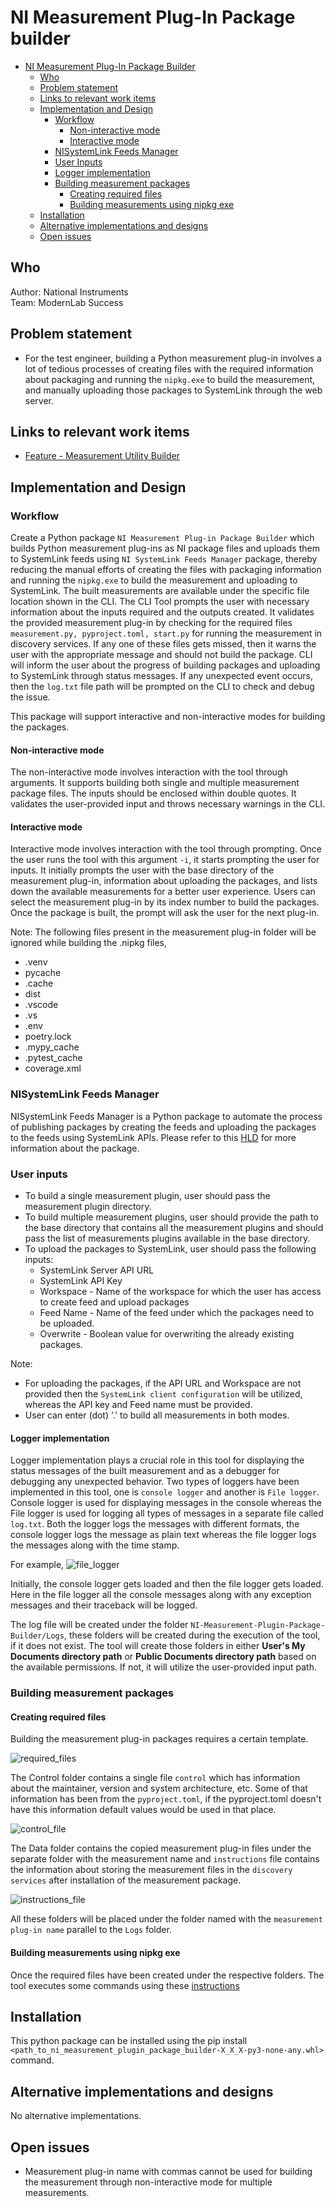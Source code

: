 # NI Measurement Plug-In Package builder

- [NI Measurement Plug-In Package Builder](#ni-measurement-plug-in-package-builder)
  - [Who](#who)
  - [Problem statement](#problem-statement)
  - [Links to relevant work items](#links-to-relevant-work-items)
  - [Implementation and Design](#implemenation-and-design)
    - [Workflow](#work-flow)
        - [Non-interactive mode](#non-interactive-mode)
        - [Interactive mode](#interactive-mode)
    - [NISystemLink Feeds Manager](#nisystemlink-feeds-manager)
    - [User Inputs](#user-inputs)
    - [Logger implementation](#logger-implementation)
    - [Building measurement packages](#building-measurement-packages)
        - [Creating required files](#creating-required-files)
        - [Building measurements using nipkg exe](#building-measurements-using-nipkg-exe)
  - [Installation](#installation)
  - [Alternative implementations and designs](#alternative-implementations-and-designs)
  - [Open issues](#open-issues)

## Who

Author: National Instruments </br>
Team: ModernLab Success

## Problem statement

- For the test engineer, building a Python measurement plug-in involves a lot of tedious processes of creating files with the required information about packaging and running the `nipkg.exe` to build the measurement, and manually uploading those packages to SystemLink through the web server.

## Links to relevant work items

- [Feature - Measurement Utility Builder](https://dev.azure.com/ni/DevCentral/_sprints/taskboard/ModernLab%20Reference%20Architecture/DevCentral/24C2/06/06b?workitem=2773393)

## Implementation and Design

### Workflow

Create a Python package `NI Measurement Plug-in Package Builder` which builds Python measurement plug-ins as NI package files and uploads them to SystemLink feeds using `NI SystemLink Feeds Manager` package, thereby reducing the manual efforts of creating the files with packaging information and running the `nipkg.exe` to build the measurement and uploading to SystemLink. The built measurements are available under the specific file location shown in the CLI. The CLI Tool prompts the user with necessary information about the inputs required and the outputs created. It validates the provided measurement plug-in by checking for the required files `measurement.py, pyproject.toml, start.py` for running the measurement in discovery services. If any one of these files gets missed, then it warns the user with the appropriate message and should not build the package. CLI will inform the user about the progress of building packages and uploading to SystemLink through status messages. If any unexpected event occurs, then the `log.txt` file path will be prompted on the CLI to check and debug the issue.

This package will support interactive and non-interactive modes for building the packages.

#### Non-interactive mode

The non-interactive mode involves interaction with the tool through arguments. It supports building both single and multiple measurement package files. The inputs should be enclosed within double quotes. It validates the user-provided input and throws necessary warnings in the CLI.

#### Interactive mode

Interactive mode involves interaction with the tool through prompting. Once the user runs the tool with this argument `-i`, it starts prompting the user for inputs.
It initially prompts the user with the base directory of the measurement plug-in, information about uploading the packages, and lists down the available measurements for a better user experience. Users can select the measurement plug-in by its index number to build the packages. Once the package is built, the prompt will ask the user for the next plug-in.

Note: The following files present in the measurement plug-in folder will be ignored while building the .nipkg files,

- .venv
- pycache
- .cache
- dist
- .vscode
- .vs
- .env
- poetry.lock
- .mypy_cache
- .pytest_cache
- coverage.xml

### NISystemLink Feeds Manager

NISystemLink Feeds Manager is a Python package to automate the process of publishing packages by creating the feeds and uploading the packages to the feeds using SystemLink APIs. Please refer to this [HLD](https://github.com/ni/modernlab-ref-architecture/blob/nisystemlink-feeds-manager/nisystemlink_feeds_manager/docs/HLD/nisystemlink_feeds_manager.md) for more information about the package.


### User inputs

- To build a single measurement plugin, user should pass the measurement plugin directory.
- To build multiple measurement plugins, user should provide the path to the base directory that contains all the measurement plugins and should pass the list of measurements plugins available in the base directory.
- To upload the packages to SystemLink, user should pass the following inputs:
    - SystemLink Server API URL
    - SystemLink API Key
    - Workspace - Name of the workspace for which the user has access to create feed and upload packages
    - Feed Name - Name of the feed under which the packages need to be uploaded.
    - Overwrite - Boolean value for overwriting the already existing packages.

Note:
  - For uploading the packages, if the API URL and Workspace are not provided then the
  `SystemLink client configuration` will be utilized, whereas the API key and Feed name must be provided.
  - User can enter (dot) '.' to build all measurements in both modes.

#### Logger implementation

Logger implementation plays a crucial role in this tool for displaying the status messages of the built measurement and as a debugger for debugging any unexpected behavior.
Two types of loggers have been implemented in this tool, one is `console logger` and another is `File logger`. Console logger is used for displaying messages in the console whereas the File logger is used for logging all types of messages in a separate file called `log.txt`. Both the logger logs the messages with different formats, the console logger logs the message as plain text whereas the file logger logs the messages along with the time stamp.

For example,
![file_logger](file_logger.png)

Initially, the console logger gets loaded and then the file logger gets loaded. Here in the file logger all the console messages along with any exception messages and their traceback will be logged.

The log file will be created under the folder `NI-Measurement-Plugin-Package-Builder/Logs`, these folders will be created during the execution of the tool, if it does not exist.
The tool will create those folders in either **User's My Documents directory path** or **Public Documents directory path** based on the available permissions. If not, it will utilize the user-provided input path.

### Building measurement packages

#### Creating required files

Building the measurement plug-in packages requires a certain template.

![required_files](template_files_heirarchy.png)

The Control folder contains a single file `control` which has information about the maintainer, version and system architecture, etc. Some of that information has been from the `pyproject.toml`, if the pyproject.toml doesn't have this information default values would be used in that place.

![control_file](control_file.png)

The Data folder contains the copied measurement plug-in files under the separate folder with the measurement name and `instructions` file contains the information about storing the measurement files in the `discovery services` after installation of the measurement package.

![instructions_file](instructions.png)

All these folders will be placed under the folder named with the `measurement plug-in name` parallel to the `Logs` folder.

#### Building measurements using nipkg exe

Once the required files have been created under the respective folders. The tool executes some commands using these [instructions](https://www.ni.com/docs/en-US/bundle/package-manager/page/build-package-using-cli.html)


## Installation

This python package can be installed using the pip install `<path_to_ni_measurement_plugin_package_builder-X_X_X-py3-none-any.whl>` command.

## Alternative implementations and designs

No alternative implementations.

## Open issues

- Measurement plug-in name with commas cannot be used for building the measurement through non-interactive mode for multiple measurements.
